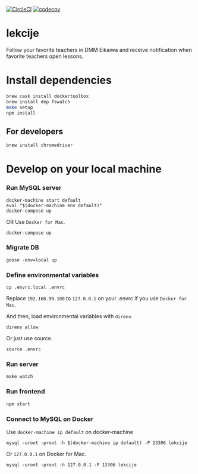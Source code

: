 [![CircleCI](https://circleci.com/gh/oinume/lekcije/tree/master.svg?style=svg)](https://circleci.com/gh/oinume/lekcije/tree/master)
[![codecov](https://codecov.io/gh/oinume/lekcije/branch/master/graph/badge.svg)](https://codecov.io/gh/oinume/lekcije)

# lekcije
Follow your favorite teachers in DMM Eikaiwa and receive notification when favorite teachers open lessons.

# Install dependencies

```bash
brew cask install dockertoolbox
brew install dep fswatch
make setup
npm install
```

## For developers
```bash
brew install chromedriver
```

# Develop on your local machine

### Run MySQL server

```
docker-machine start default
eval "$(docker-machine env default)"
docker-compose up
```

OR Use `Docker for Mac`.
```
docker-compose up
```

### Migrate DB
```
goose -env=local up
```

### Define environmental variables
```
cp .envrc.local .envrc
```

Replace `192.168.99.100` to `127.0.0.1` on your .envrc if you use `Docker for Mac`.

And then, load environmental variables with `direnv`.

```
direnv allow
```

Or just use source.
```
source .envrc
```

### Run server
```
make watch
```

### Run frontend
```
npm start
```

### Connect to MySQL on Docker

Use `docker-machine ip default` on docker-machine
```
mysql -uroot -proot -h $(docker-machine ip default) -P 13306 lekcije
```

Or `127.0.0.1` on Docker for Mac.

```
mysql -uroot -proot -h 127.0.0.1 -P 13306 lekcije
```
